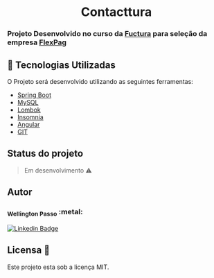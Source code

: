 <h1 align="center">Contacttura</h1>

<h3>Projeto Desenvolvido no curso da <a href="https://www.fuctura.com.br/recife/">Fuctura</a> para seleção da empresa <a href="https://site.flexpag.com/">FlexPag</a></h3>



## 🚀 Tecnologias Utilizadas

O Projeto será desenvolvido utilizando as seguintes ferramentas:

- [Spring Boot](https://spring.io/)
- [MySQL](https://www.mysql.com/)
- [Lombok](https://projectlombok.org/)
- [Insomnia](https://insomnia.rest/)
- [Angular](https://angular.io/)
- [GIT](https://git-scm.com/)

## Status do projeto

> Em desenvolvimento :warning:


## Autor

<h3><sub><b>Wellington Passo</b></sub></a> <a>:metal:</a></h3>

[![Linkedin Badge](https://img.shields.io/badge/-Wellington-blue?style=flat-square&logo=Linkedin&logoColor=white&link=https://www.linkedin.com/in/tgmarinho/)](https://www.linkedin.com/in/wellington-passo-a19a76197/) 

## Licensa <a>:scroll:</a>

<a>Este projeto esta sob a licença MIT.</a>

